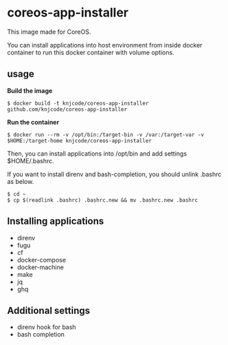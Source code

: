 # coreos-app-installer

This image made for CoreOS.

You can install applications into host environment from inside docker container to run this docker container with volume options.

## usage

**Build the image**

`$ docker build -t knjcode/coreos-app-installer github.com/knjcode/coreos-app-installer`

**Run the container**

`$ docker run --rm -v /opt/bin:/target-bin -v /var:/target-var -v $HOME:/target-home knjcode/coreos-app-installer`

Then, you can install applications into /opt/bin and add settings $HOME/.bashrc.

If you want to install direnv and bash-completion, you should unlink .bashrc as below.

```
$ cd ~
$ cp $(readlink .bashrc) .bashrc.new && mv .bashrc.new .bashrc
```

## Installing applications

- direnv
- fugu
- cf
- docker-compose
- docker-machine
- make
- jq
- ghq

## Additional settings

- direnv hook for bash
- bash completion
